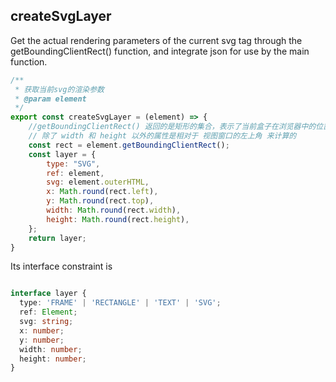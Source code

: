 
## createSvgLayer

Get the actual rendering parameters of the current svg tag through the getBoundingClientRect() function,
and integrate json for use by the main function.

```js
/**
 * 获取当前svg的渲染参数
 * @param element
 */
export const createSvgLayer = (element) => {
    //getBoundingClientRect() 返回的是矩形的集合，表示了当前盒子在浏览器中的位置以及自身占据的空间的大小，
    // 除了 width 和 height 以外的属性是相对于 视图窗口的左上角 来计算的
    const rect = element.getBoundingClientRect();
    const layer = {
        type: "SVG",
        ref: element,
        svg: element.outerHTML,
        x: Math.round(rect.left),
        y: Math.round(rect.top),
        width: Math.round(rect.width),
        height: Math.round(rect.height),
    };
    return layer;
}
```

Its interface constraint is
```ts

interface layer {
  type: 'FRAME' | 'RECTANGLE' | 'TEXT' | 'SVG';
  ref: Element;
  svg: string;
  x: number;
  y: number;
  width: number;
  height: number;
}
```

